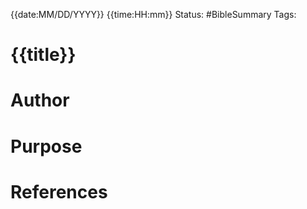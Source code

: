 
{{date:MM/DD/YYYY}} {{time:HH:mm}}
Status: #BibleSummary
Tags: 

# {{title}}

# Author

# Purpose


# References




